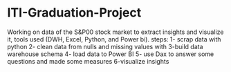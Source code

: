 # ITI-Graduation-Project
Working on data of the S&amp;P00 stock market to extract insights and visualize it, tools used (DWH, Excel, Python, and Power bi).
steps:
1- scrap data with python 
2- clean data from nulls and missing values with 
3-build data warehouse schema
4- load data to Power BI 
5- use Dax to answer some questions and made some measures
6-visualize insights
